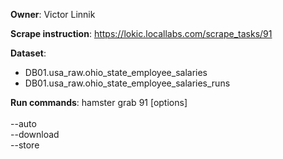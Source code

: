 **Owner**: Victor Linnik
 
**Scrape instruction**: https://lokic.locallabs.com/scrape_tasks/91

**Dataset**: 
- DB01.usa_raw.ohio_state_employee_salaries
- DB01.usa_raw.ohio_state_employee_salaries_runs

**Run commands**: hamster grab 91 [options]
<br><br>--auto
<br>--download
<br>--store
